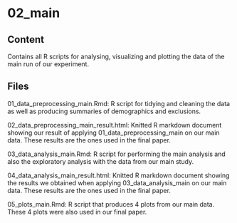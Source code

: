 # 02_main
## Content
Contains all R scripts for analysing, visualizing and plotting the data of the main run of our experiment.
## Files
01_data_preprocessing_main.Rmd: R script for tidying and cleaning the data as well as producing summaries of demographics and exclusions.

02_data_preprocessing_main_result.html: Knitted R markdown document showing our result of applying 01_data_preprocessing_main on our main data. These results are the ones used in the final paper.

03_data_analysis_main.Rmd: R script for performing the main analysis and also the exploratory analysis with the data from our main study.

04_data_analysis_main_result.html: Knitted R markdown document showing the results we obtained when applying 03_data_analysis_main on our main data. These results are the ones used in the final paper.

05_plots_main.Rmd: R script that produces 4 plots from our main data. These 4 plots were also used in our final paper.
